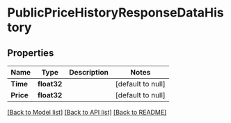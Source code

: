 # PublicPriceHistoryResponseDataHistory

## Properties
Name | Type | Description | Notes
------------ | ------------- | ------------- | -------------
**Time** | **float32** |  | [default to null]
**Price** | **float32** |  | [default to null]

[[Back to Model list]](../README.md#documentation-for-models) [[Back to API list]](../README.md#documentation-for-api-endpoints) [[Back to README]](../README.md)


